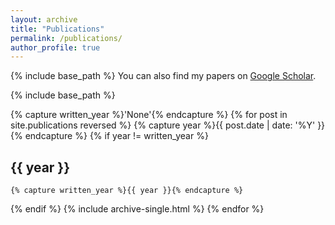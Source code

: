```yaml
---
layout: archive
title: "Publications"
permalink: /publications/
author_profile: true
---
```


{% include base_path %}
You can also find my papers on <a href="https://scholar.google.com/citations?user=PJ9x-6AAAAAJ&hl=zh-CN&oi=sra">Google Scholar</a>.

{% include base_path %}

{% capture written_year %}'None'{% endcapture %}
{% for post in site.publications reversed %}
  {% capture year %}{{ post.date | date: '%Y' }}{% endcapture %}
  {% if year != written_year %}
## {{ year }}
    {% capture written_year %}{{ year }}{% endcapture %}
  {% endif %}
  {% include archive-single.html %}
{% endfor %}
